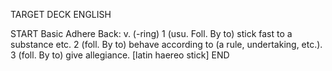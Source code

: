 TARGET DECK
ENGLISH

START
Basic
Adhere
Back: v. (-ring) 1 (usu. Foll. By to) stick fast to a substance etc. 2 (foll. By to) behave according to (a rule, undertaking, etc.). 3 (foll. By to) give allegiance. [latin haereo stick]
END
